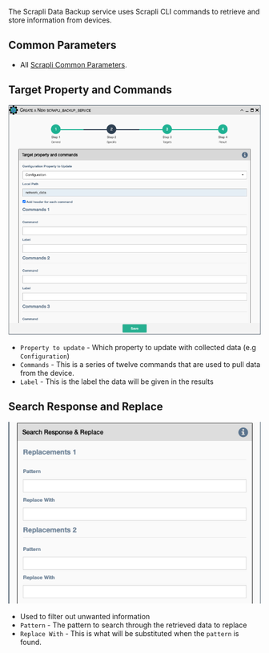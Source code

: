The Scrapli Data Backup service uses Scrapli CLI commands to retrieve and store 
information from devices.

## Common Parameters

- All [Scrapli Common Parameters](scrapli_common.md).

## Target Property and Commands

![Scrapli Data Backup Service](../../_static/automation/service_types/scrapli_databackup.png)

-   `Property to update` - Which property to update with collected data (e.g `Configuration`)
-   `Commands` - This is a series of twelve commands that are used to
    pull data from the device.
-   `Label` - This is the label the data will be given in the results

## Search Response and Replace

![Scrapli Data Backup Parameters](../../_static/automation/service_types/netmiko_searchresponsereplace.png)

-   Used to filter out unwanted information
-   `Pattern` - The pattern to search through the retrieved data to
    replace
-   `Replace With` - This is what will be substituted when the `pattern`
    is found.
